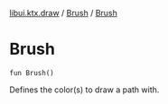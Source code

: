 [libui.ktx.draw](../README.md) / [Brush](README.md) / [Brush](-brush.md)

# Brush

`fun Brush()`

Defines the color(s) to draw a path with.
